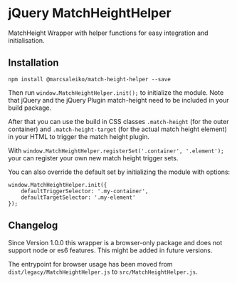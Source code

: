 # jQuery MatchHeightHelper
MatchHeight Wrapper with helper functions for easy integration and initialisation.

## Installation
```
npm install @marcsaleiko/match-height-helper --save
```

Then run `window.MatchHeightHelper.init();` to initialize the module. Note that jQuery and the jQuery Plugin match-height need to be included in your build package.

After that you can use the build in CSS classes `.match-height` (for the outer container) and `.match-height-target` (for the actual match height element) in your HTML to trigger the match height plugin.

With `window.MatchHeightHelper.registerSet('.container', '.element');` your can register your own new match height trigger sets.

You can also override the default set by initializing the module with options:

```
window.MatchHeightHelper.init({
    defaultTriggerSelector: '.my-container',
    defaultTargetSelector: '.my-element'
});
```

## Changelog 

Since Version 1.0.0 this wrapper is a browser-only package and does not support node or es6 features. This might be added in future versions. 

The entrypoint for browser usage has been moved from `dist/legacy/MatchHeightHelper.js` to `src/MatchHeightHelper.js`.